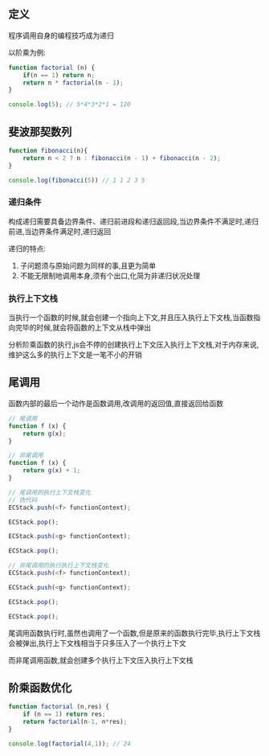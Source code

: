 ## 定义

程序调用自身的编程技巧成为递归

以阶乘为例:

```js
function factorial (n) {
    if(n == 1) return n;
    return n * factorial(n - 1);
}

console.log(5); // 5*4*3*2*1 = 120
```

## 斐波那契数列

```js
function fibonacci(n){
    return n < 2 ? n : fibonacci(n - 1) + fibonacci(n - 2);
}

console.log(fibonacci(5)) // 1 1 2 3 5
```

### 递归条件

构成递归需要具备边界条件、递归前进段和递归返回段,当边界条件不满足时,递归前进,当边界条件满足时,递归返回

递归的特点: 

1. 子问题须与原始问题为同样的事,且更为简单
2. 不能无限制地调用本身,须有个出口,化简为非递归状况处理

### 执行上下文栈

当执行一个函数的时候,就会创建一个指向上下文,并且压入执行上下文栈,当函数指向完毕的时候,就会将函数的上下文从栈中弹出

分析阶乘函数的执行,js会不停的创建执行上下文压入执行上下文栈,对于内存来说,维护这么多的执行上下文是一笔不小的开销

## 尾调用

函数内部的最后一个动作是函数调用,改调用的返回值,直接返回给函数

```js
// 尾调用
function f (x) {
    return g(x);
}

// 非尾调用
function f (x) {
    return g(x) + 1;
}

// 尾调用的执行上下文栈变化
// 伪代码
ECStack.push(<f> functionContext);

ECStack.pop();

ECStack.push(<g> functionContext);

ECStack.pop();

// 非尾调用的执行执行上下文栈变化
ECStack.push(<f> functionContext);

ECStack.push(<g> functionContext);

ECStack.pop();

ECStack.pop();
```

尾调用函数执行时,虽然也调用了一个函数,但是原来的函数执行完毕,执行上下文栈会被弹出,执行上下文栈相当于只多压入了一个执行上下文

而非尾调用函数,就会创建多个执行上下文压入执行上下文栈

## 阶乘函数优化

```js
function factorial (n,res) {
    if (n == 1) return res;
    return factorial(n-1, n*res);
}

console.log(factorial(4,1)); // 24
```